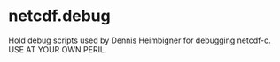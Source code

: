 # netcdf.debug

Hold debug scripts used by Dennis Heimbigner
for debugging netcdf-c.
USE AT YOUR OWN PERIL.

